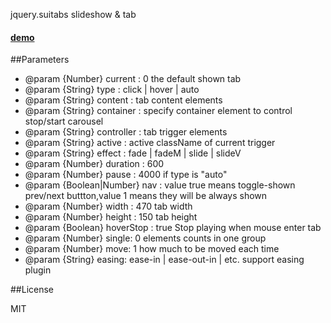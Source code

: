 jquery.suitabs slideshow & tab


#### [demo](http://aufula.github.io/jquery.suitabs)



##Parameters

* @param {Number} current : 0  the default shown tab
* @param {String} type : click | hover | auto
* @param {String} content : tab content elements
* @param {String} container : specify container element to control stop/start carousel
* @param {String} controller : tab trigger elements
* @param {String} active : active className of current trigger
* @param {String} effect : fade | fadeM | slide | slideV
* @param {Number} duration : 600
* @param {Number} pause : 4000  if type is "auto"
* @param {Boolean|Number} nav : value true means toggle-shown prev/next buttton,value 1 means they will be always shown
* @param {Number} width : 470  tab width
* @param {Number} height : 150 tab height
* @param {Boolean} hoverStop : true Stop playing when mouse enter tab 
* @param {Number} single: 0 elements counts in one group
* @param {Number} move: 1  how much to be moved each time
* @param {String} easing: ease-in | ease-out-in | etc. support easing plugin


##License

MIT
